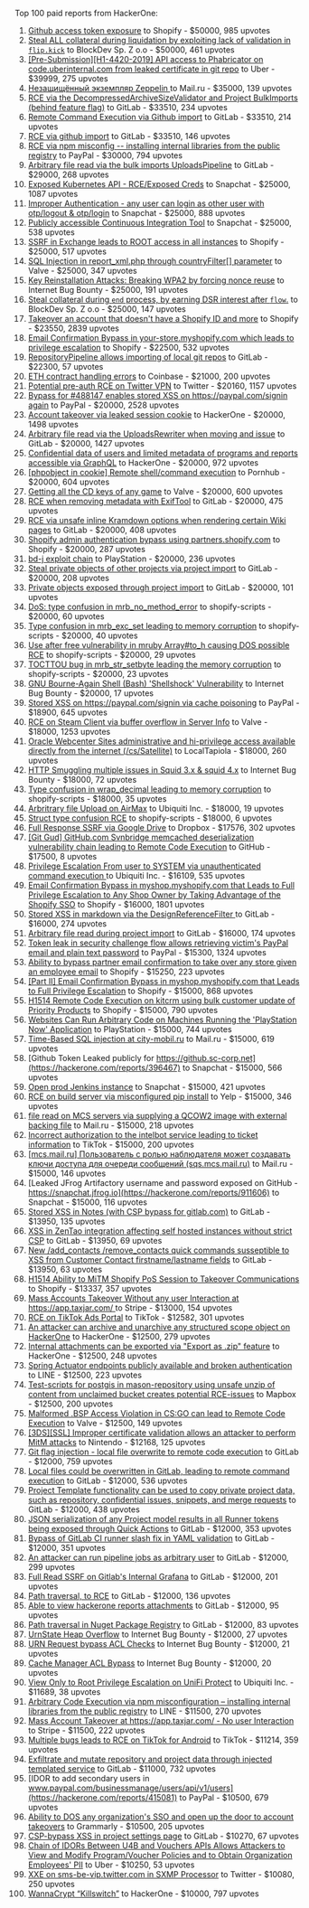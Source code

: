 Top 100 paid reports from HackerOne:

1. [Github access token exposure](https://hackerone.com/reports/1087489) to Shopify - $50000, 985 upvotes
2. [Steal ALL collateral during liquidation by exploiting lack of validation in `flip.kick`](https://hackerone.com/reports/684092) to BlockDev Sp. Z o.o - $50000, 461 upvotes
3. [[Pre-Submission][H1-4420-2019] API access to Phabricator on code.uberinternal.com from leaked certificate in git repo](https://hackerone.com/reports/591813) to Uber - $39999, 275 upvotes
4. [Незащищённый экземпляр Zeppelin ](https://hackerone.com/reports/992564) to Mail.ru - $35000, 139 upvotes
5. [RCE via the DecompressedArchiveSizeValidator and Project BulkImports (behind feature flag)](https://hackerone.com/reports/1609965) to GitLab - $33510, 234 upvotes
6. [Remote Command Execution via Github import](https://hackerone.com/reports/1679624) to GitLab - $33510, 214 upvotes
7. [RCE via github import](https://hackerone.com/reports/1672388) to GitLab - $33510, 146 upvotes
8. [RCE via npm misconfig -- installing internal libraries from the public registry](https://hackerone.com/reports/925585) to PayPal - $30000, 794 upvotes
9. [Arbitrary file read  via the bulk imports UploadsPipeline](https://hackerone.com/reports/1439593) to GitLab - $29000, 268 upvotes
10. [Exposed Kubernetes API - RCE/Exposed Creds](https://hackerone.com/reports/455645) to Snapchat - $25000, 1087 upvotes
11. [Improper Authentication - any user can login as other user with otp/logout & otp/login](https://hackerone.com/reports/921780) to Snapchat - $25000, 888 upvotes
12. [Publicly accessible Continuous Integration Tool](https://hackerone.com/reports/313457) to Snapchat - $25000, 538 upvotes
13. [SSRF in Exchange leads to ROOT access in all instances](https://hackerone.com/reports/341876) to Shopify - $25000, 517 upvotes
14. [SQL Injection in report_xml.php through countryFilter[] parameter](https://hackerone.com/reports/383127) to Valve - $25000, 347 upvotes
15. [Key Reinstallation Attacks: Breaking WPA2 by forcing nonce reuse](https://hackerone.com/reports/286740) to Internet Bug Bounty - $25000, 191 upvotes
16. [Steal collateral during `end` process, by earning DSR interest after `flow`.](https://hackerone.com/reports/672664) to BlockDev Sp. Z o.o - $25000, 147 upvotes
17. [Takeover an account that doesn't have a Shopify ID and more](https://hackerone.com/reports/867513) to Shopify - $23550, 2839 upvotes
18. [Email Confirmation Bypass in your-store.myshopify.com which leads to privilege escalation](https://hackerone.com/reports/910300) to Shopify - $22500, 532 upvotes
19. [RepositoryPipeline allows importing of local git repos](https://hackerone.com/reports/1685822) to GitLab - $22300, 57 upvotes
20. [ETH contract handling errors](https://hackerone.com/reports/328526) to Coinbase - $21000, 200 upvotes
21. [Potential pre-auth RCE on Twitter VPN](https://hackerone.com/reports/591295) to Twitter - $20160, 1157 upvotes
22. [Bypass for #488147 enables stored XSS on https://paypal.com/signin again](https://hackerone.com/reports/510152) to PayPal - $20000, 2528 upvotes
23. [Account takeover via leaked session cookie](https://hackerone.com/reports/745324) to HackerOne - $20000, 1498 upvotes
24. [Arbitrary file read via the UploadsRewriter when moving and issue](https://hackerone.com/reports/827052) to GitLab - $20000, 1427 upvotes
25. [Confidential data of users and limited metadata of programs and reports accessible via GraphQL](https://hackerone.com/reports/489146) to HackerOne - $20000, 972 upvotes
26. [[phpobject in cookie] Remote shell/command execution](https://hackerone.com/reports/141956) to Pornhub - $20000, 604 upvotes
27. [Getting all the CD keys of any game](https://hackerone.com/reports/391217) to Valve - $20000, 600 upvotes
28. [RCE when removing metadata with ExifTool](https://hackerone.com/reports/1154542) to GitLab - $20000, 475 upvotes
29. [RCE via unsafe inline Kramdown options when rendering certain Wiki pages](https://hackerone.com/reports/1125425) to GitLab - $20000, 408 upvotes
30. [Shopify admin authentication bypass using partners.shopify.com](https://hackerone.com/reports/270981) to Shopify - $20000, 287 upvotes
31. [bd-j exploit chain](https://hackerone.com/reports/1379975) to PlayStation - $20000, 236 upvotes
32. [Steal private objects of other projects via project import](https://hackerone.com/reports/743953) to GitLab - $20000, 208 upvotes
33. [Private objects exposed through project import](https://hackerone.com/reports/767770) to GitLab - $20000, 101 upvotes
34. [DoS: type confusion in mrb_no_method_error](https://hackerone.com/reports/181871) to shopify-scripts - $20000, 60 upvotes
35. [Type confusion in mrb_exc_set leading to memory corruption](https://hackerone.com/reports/185041) to shopify-scripts - $20000, 40 upvotes
36. [Use after free vulnerability in mruby Array#to_h causing DOS possible RCE](https://hackerone.com/reports/181321) to shopify-scripts - $20000, 29 upvotes
37. [TOCTTOU bug in mrb_str_setbyte leading the memory corruption](https://hackerone.com/reports/181893) to shopify-scripts - $20000, 23 upvotes
38. [GNU Bourne-Again Shell (Bash) 'Shellshock' Vulnerability](https://hackerone.com/reports/29839) to Internet Bug Bounty - $20000, 17 upvotes
39. [Stored XSS on https://paypal.com/signin via cache poisoning](https://hackerone.com/reports/488147) to PayPal - $18900, 645 upvotes
40. [RCE on Steam Client via buffer overflow in Server Info](https://hackerone.com/reports/470520) to Valve - $18000, 1253 upvotes
41. [Oracle Webcenter Sites administrative and hi-privilege access available directly from the internet (/cs/Satellite)](https://hackerone.com/reports/170532) to LocalTapiola - $18000, 260 upvotes
42. [HTTP Smuggling multiple issues in Squid 3.x & squid 4.x](https://hackerone.com/reports/758445) to Internet Bug Bounty - $18000, 72 upvotes
43. [Type confusion in wrap_decimal leading to memory corruption](https://hackerone.com/reports/185051) to shopify-scripts - $18000, 35 upvotes
44. [Arbritrary file Upload on AirMax](https://hackerone.com/reports/73480) to Ubiquiti Inc. - $18000, 19 upvotes
45. [Struct type confusion RCE](https://hackerone.com/reports/181879) to shopify-scripts - $18000, 6 upvotes
46. [Full Response SSRF via Google Drive](https://hackerone.com/reports/1406938) to Dropbox - $17576, 302 upvotes
47. [[Git Gud] GitHub.com Svnbridge memcached deserialization vulnerability chain leading to Remote Code Execution](https://hackerone.com/reports/1593913) to GitHub - $17500, 8 upvotes
48. [Privilege Escalation From user to SYSTEM via unauthenticated command execution ](https://hackerone.com/reports/544928) to Ubiquiti Inc. - $16109, 535 upvotes
49. [Email Confirmation Bypass in myshop.myshopify.com that Leads to Full Privilege Escalation to Any Shop Owner by Taking Advantage of the Shopify SSO](https://hackerone.com/reports/791775) to Shopify - $16000, 1801 upvotes
50. [Stored XSS in markdown via the DesignReferenceFilter ](https://hackerone.com/reports/1212067) to GitLab - $16000, 274 upvotes
51. [Arbitrary file read during project import](https://hackerone.com/reports/1132378) to GitLab - $16000, 174 upvotes
52. [Token leak in security challenge flow allows retrieving victim's PayPal email and plain text password](https://hackerone.com/reports/739737) to PayPal - $15300, 1324 upvotes
53. [Ability to bypass partner email confirmation to take over any store given an employee email](https://hackerone.com/reports/300305) to Shopify - $15250, 223 upvotes
54. [[Part II] Email Confirmation Bypass in myshop.myshopify.com that Leads to Full Privilege Escalation](https://hackerone.com/reports/796808) to Shopify - $15000, 868 upvotes
55. [H1514 Remote Code Execution on kitcrm using bulk customer update of Priority Products](https://hackerone.com/reports/422944) to Shopify - $15000, 790 upvotes
56. [Websites Can Run Arbitrary Code on Machines Running the 'PlayStation Now' Application](https://hackerone.com/reports/873614) to PlayStation - $15000, 744 upvotes
57. [Time-Based SQL injection at city-mobil.ru](https://hackerone.com/reports/868436) to Mail.ru - $15000, 619 upvotes
58. [Github Token Leaked publicly for https://github.sc-corp.net](https://hackerone.com/reports/396467) to Snapchat - $15000, 566 upvotes
59. [Open prod Jenkins instance](https://hackerone.com/reports/231460) to Snapchat - $15000, 421 upvotes
60. [RCE on build server via misconfigured pip install](https://hackerone.com/reports/946409) to Yelp - $15000, 346 upvotes
61. [file read on MCS servers via supplying a QCOW2 image with external backing file](https://hackerone.com/reports/1024899) to Mail.ru - $15000, 218 upvotes
62. [Incorrect authorization to the intelbot service leading to ticket information](https://hackerone.com/reports/1328546) to TikTok - $15000, 200 upvotes
63. [[mcs.mail.ru] Пользователь с ролью наблюдателя может создавать ключи доступа для очереди сообщений (sqs.mcs.mail.ru)](https://hackerone.com/reports/1177451) to Mail.ru - $15000, 146 upvotes
64. [Leaked JFrog Artifactory  username and password exposed on GitHub - https://snapchat.jfrog.io](https://hackerone.com/reports/911606) to Snapchat - $15000, 116 upvotes
65. [Stored XSS in Notes (with CSP bypass for gitlab.com)](https://hackerone.com/reports/1481207) to GitLab - $13950, 135 upvotes
66. [XSS in ZenTao integration affecting self hosted instances without strict CSP](https://hackerone.com/reports/1542510) to GitLab - $13950, 69 upvotes
67. [New /add_contacts /remove_contacts quick commands susseptible to XSS from Customer Contact firstname/lastname fields](https://hackerone.com/reports/1578400) to GitLab - $13950, 63 upvotes
68. [H1514 Ability to MiTM Shopify PoS Session to Takeover Communications](https://hackerone.com/reports/423467) to Shopify - $13337, 357 upvotes
69. [Mass Accounts Takeover Without any user Interaction  at https://app.taxjar.com/ ](https://hackerone.com/reports/1685970) to Stripe - $13000, 154 upvotes
70. [RCE on TikTok Ads Portal](https://hackerone.com/reports/1024575) to TikTok - $12582, 301 upvotes
71. [An attacker can archive and unarchive any structured scope object on HackerOne](https://hackerone.com/reports/1501611) to HackerOne - $12500, 279 upvotes
72. [Internal attachments can be exported via "Export as .zip" feature](https://hackerone.com/reports/186230) to HackerOne - $12500, 248 upvotes
73. [Spring Actuator endpoints publicly available and broken authentication](https://hackerone.com/reports/838635) to LINE - $12500, 223 upvotes
74. [Test-scripts for postgis in mason-repository using unsafe unzip of content from unclaimed bucket creates potential RCE-issues](https://hackerone.com/reports/329689) to Mapbox - $12500, 200 upvotes
75. [Malformed .BSP Access Violation in CS:GO can lead to Remote Code Execution](https://hackerone.com/reports/351014) to Valve - $12500, 149 upvotes
76. [[3DS][SSL] Improper certificate validation allows an attacker to perform MitM attacks](https://hackerone.com/reports/894922) to Nintendo - $12168, 125 upvotes
77. [Git flag injection - local file overwrite to remote code execution](https://hackerone.com/reports/658013) to GitLab - $12000, 759 upvotes
78. [Local files could be overwritten in GitLab, leading to remote command execution](https://hackerone.com/reports/587854) to GitLab - $12000, 536 upvotes
79. [Project Template functionality can be used to copy private project data, such as repository, confidential issues, snippets, and merge requests](https://hackerone.com/reports/689314) to GitLab - $12000, 438 upvotes
80. [JSON serialization of any Project model results in all Runner tokens being exposed through Quick Actions](https://hackerone.com/reports/509924) to GitLab - $12000, 353 upvotes
81. [Bypass of GitLab CI runner slash fix in YAML validation](https://hackerone.com/reports/409395) to GitLab - $12000, 351 upvotes
82. [An attacker can run pipeline jobs as arbitrary user](https://hackerone.com/reports/894569) to GitLab - $12000, 299 upvotes
83. [Full Read SSRF on Gitlab's Internal Grafana](https://hackerone.com/reports/878779) to GitLab - $12000, 201 upvotes
84. [Path traversal, to RCE](https://hackerone.com/reports/733072) to GitLab - $12000, 136 upvotes
85. [Able to view hackerone reports attachments](https://hackerone.com/reports/979787) to GitLab - $12000, 95 upvotes
86. [Path traversal in Nuget Package Registry](https://hackerone.com/reports/822262) to GitLab - $12000, 83 upvotes
87. [UrnState Heap Overflow](https://hackerone.com/reports/824771) to Internet Bug Bounty - $12000, 27 upvotes
88. [URN Request bypass ACL Checks](https://hackerone.com/reports/824802) to Internet Bug Bounty - $12000, 21 upvotes
89. [Cache Manager ACL Bypass](https://hackerone.com/reports/824203) to Internet Bug Bounty - $12000, 20 upvotes
90. [View Only to Root Privilege Escalation on UniFi Protect](https://hackerone.com/reports/825764) to Ubiquiti Inc. - $11689, 38 upvotes
91. [Arbitrary Code Execution via npm misconfiguration – installing internal libraries from the public registry](https://hackerone.com/reports/1043385) to LINE - $11500, 270 upvotes
92. [Mass Account Takeover at https://app.taxjar.com/ - No user Interaction](https://hackerone.com/reports/1581240) to Stripe - $11500, 222 upvotes
93. [Multiple bugs leads to RCE on TikTok for Android](https://hackerone.com/reports/1065500) to TikTok - $11214, 359 upvotes
94. [Exfiltrate and mutate repository and project data through injected templated service](https://hackerone.com/reports/446585) to GitLab - $11000, 732 upvotes
95. [IDOR to add secondary users in www.paypal.com/businessmanage/users/api/v1/users](https://hackerone.com/reports/415081) to PayPal - $10500, 679 upvotes
96. [Ability to DOS any organization's SSO and open up the door to account takeovers](https://hackerone.com/reports/976603) to Grammarly - $10500, 205 upvotes
97. [CSP-bypass XSS in project settings page](https://hackerone.com/reports/1588732) to GitLab - $10270, 67 upvotes
98. [Chain of IDORs Between U4B and Vouchers APIs Allows Attackers to View and Modify Program/Voucher Policies and to Obtain Organization Employees' PII](https://hackerone.com/reports/1148697) to Uber - $10250, 53 upvotes
99. [XXE on sms-be-vip.twitter.com in SXMP Processor](https://hackerone.com/reports/248668) to Twitter - $10080, 250 upvotes
100. [WannaCrypt “Killswitch”](https://hackerone.com/reports/228648) to HackerOne - $10000, 797 upvotes
